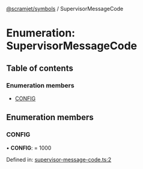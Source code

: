 [@scramjet/symbols](../README.md) / SupervisorMessageCode

# Enumeration: SupervisorMessageCode

## Table of contents

### Enumeration members

- [CONFIG](supervisormessagecode.md#config)

## Enumeration members

### CONFIG

• **CONFIG**: = 1000

Defined in: [supervisor-message-code.ts:2](https://github.com/scramjetorg/transform-hub/blob/8f44413a/packages/symbols/src/supervisor-message-code.ts#L2)
